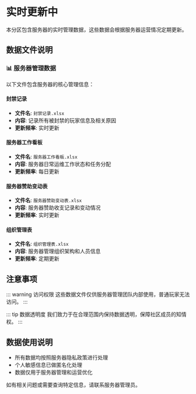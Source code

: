 # 实时更新中

本分区包含服务器的实时管理数据，这些数据会根据服务器运营情况定期更新。

## 数据文件说明

### 📊 服务器管理数据

以下文件包含服务器的核心管理信息：

#### 封禁记录
- **文件名**: `封禁记录.xlsx`
- **内容**: 记录所有被封禁的玩家信息及相关原因
- **更新频率**: 实时更新

#### 服务器工作看板
- **文件名**: `服务器工作看板.xlsx`
- **内容**: 服务器日常运维工作状态和任务分配
- **更新频率**: 每日更新

#### 服务器赞助变动表
- **文件名**: `服务器赞助变动表.xlsx`
- **内容**: 服务器赞助收支记录和变动情况
- **更新频率**: 实时更新

#### 组织管理表
- **文件名**: `组织管理表.xlsx`
- **内容**: 服务器管理组织架构和人员信息
- **更新频率**: 定期更新

## 注意事项

::: warning 访问权限
这些数据文件仅供服务器管理团队内部使用，普通玩家无法访问。
:::

::: tip 数据透明度
我们致力于在合理范围内保持数据透明，保障社区成员的知情权。
:::

## 数据使用说明

- 所有数据均按照服务器隐私政策进行处理
- 个人敏感信息已做匿名化处理
- 数据仅用于服务器管理和运营优化

如有相关问题或需要查询特定信息，请联系服务器管理员。